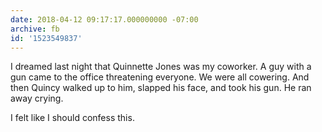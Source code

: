 ```yaml
---
date: 2018-04-12 09:17:17.000000000 -07:00
archive: fb
id: '1523549837'
---
```


I dreamed last night that Quinnette Jones was my coworker. A guy with a gun came to the office threatening everyone. We were all cowering. And then Quincy walked up to him, slapped his face, and took his gun. He ran away crying. 

I felt like I should confess this.
